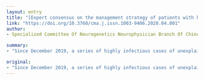 ```yaml
---
layout: entry
title: "[Expert consensus on the management strategy of patients with hereditary ataxia during prevention and control of novel coronavirus pneumonia epidemic]"
link: "https://doi.org/10.3760/cma.j.issn.1003-9406.2020.04.001"
author:
- Specialized Committee Of Neurogenetics Neurophysician Branch Of Chinese Medical Doctor, Association; Jiang, H.; Tang, B.

summary:
- "Since December 2019, a series of highly infectious cases of unexplained pneumonia have been discovered in Wuhan, Hubei Province. SARS-CoV-2 virus can invade many human systems including the lungs. Patients with central nervous system involvement may show '2019 corona virus disease' Patients with severe acute respiratory syndrome Coronavirus 2 (SARS-CV-2) have been confirmed. The disease is caused by severe acute respiration syndrome. It is easy to be misdiagnosed and neglected."

original:
- "Since December 2019, a series of highly infectious cases of unexplained pneumonia have been discovered in Wuhan, Hubei Province, which have been confirmed as '2019 corona virus disease' caused by severe acute respiratory syndrome coronavirus 2 (SARS-CoV-2). SARS-CoV-2 virus can invade many human systems including the lungs. Patients with central nervous system involvement may show a series of neurological symptoms, which is easy to be misdiagnosed and neglected, thereby increasing the risk of SARS-CoV-2 transmission. Hereditary ataxia is a large group of neurodegenerative diseases with great clinical and genetic heterogeneity and high mortality and disability. In view of the seriousness of the COVID-19 epidemic, a series of prevention and control measures adopted by the government have restricted the follow-up, diagnosis and treatment of patients by the hospitals, which has a great impact on their mental and physical health. In order to standardize the management of patients during the prevention and control of COVID-19 epidemic, the Specialized Committee of Neurogenetics of the Neurophysician Branch of Chinese Medical Doctor Association has formulated this consensus, with an aim to help patients to overcome the difficulties and pass the epidemic prevention period safely."
---
```


